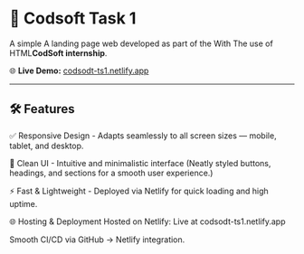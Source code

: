 # 🤖 Codsoft Task 1

A simple A landing page web developed as part of the With The use of HTML**CodSoft internship**.

🌐 **Live Demo:** [codsodt-ts1.netlify.app](https://codsodt-ts1.netlify.app/)

---

## 🛠️ Features
✅ Responsive Design - Adapts seamlessly to all screen sizes — mobile, tablet, and desktop.

🎨 Clean UI - Intuitive and minimalistic interface (Neatly styled buttons, headings, and sections for a smooth user experience.)

⚡ Fast & Lightweight - Deployed via Netlify for quick loading and high uptime.

🌐 Hosting & Deployment
Hosted on Netlify: Live at codsodt-ts1.netlify.app

Smooth CI/CD via GitHub → Netlify integration.

